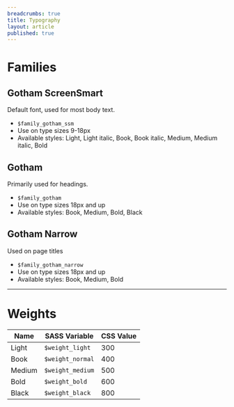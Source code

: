 ```yaml
---
breadcrumbs: true
title: Typography
layout: article
published: true
---
```


# Families

## Gotham ScreenSmart

Default font, used for most body text.

- `$family_gotham_ssm`
- Use on type sizes 9-18px
- Available styles: Light, Light italic, Book, Book italic, Medium, Medium italic, Bold

## Gotham

Primarily used for headings.

- `$family_gotham`
- Use on type sizes 18px and up
- Available styles: Book, Medium, Bold, Black

## Gotham Narrow

Used on page titles

- `$family_gotham_narrow`
- Use on type sizes 18px and up
- Available styles: Book, Medium, Bold

---

# Weights

| Name | SASS Variable | CSS Value |
| ---- | ------------- | --------- |
| Light | `$weight_light` | 300 |
| Book | `$weight_normal` | 400 |
| Medium | `$weight_medium` | 500 |
| Bold | `$weight_bold` | 600 |
| Black | `$weight_black` | 800 |
